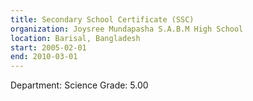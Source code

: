 ```yaml
---
title: Secondary School Certificate (SSC)
organization: Joysree Mundapasha S.A.B.M High School
location: Barisal, Bangladesh
start: 2005-02-01
end: 2010-03-01
---
```


Department: Science
Grade: 5.00
